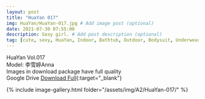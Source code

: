 ```yaml
---
layout: post
title: "HuaYan 017"
img: HuaYan/HuaYan-017.jpg # Add image post (optional)
date: 2021-07-30 07:55:00
description: Sexy girl. # Add post description (optional)
tag: [cute, sexy, HuaYan, Indoor, Bathtub, Outdoor, Bodysuit, Underwear, Cosplay, Big Tits, Tattoo]
---
```

HuaYan Vol.017  
Model: 李雪婷Anna  
Images in download package have full quality                    
Google Drive [Download Full](http://gestyy.com/eoAHti){:target="_blank"}

{% include image-gallery.html folder="/assets/img/A2/HuaYan-017/" %}
